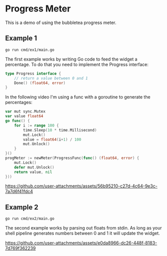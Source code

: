 # Progress Meter

This is a demo of using the bubbletea progress meter.

## Example 1

    go run cmd/ex1/main.go

The first example works by writing Go code to feed the widget a percentage. To do that you need to implement the Progress interface:

```go
type Progress interface {
	// return a value between 0 and 1
	Done() (float64, error)
}
```

In the following video I'm using a func with a goroutine to generate the percentages:

```go
var mut sync.Mutex
var value float64
go func() {
    for i := range 100 {
        time.Sleep(10 * time.Millisecond)
        mut.Lock()
        value = float64(i+1) / 100
        mut.Unlock()
    }
}()
progMeter := newMeter(ProgressFunc(func() (float64, error) {
    mut.Lock()
    defer mut.Unlock()
    return value, nil
}))
```

https://github.com/user-attachments/assets/56b95210-c27d-4c64-9e3c-7a7d6f41fdc4

## Example 2

    go run cmd/ex2/main.go

The second example works by parsing out floats from stdin. As long as your shell pipeline generates numbers between 0 and 1 it will update the widget.

https://github.com/user-attachments/assets/e0da8966-dc26-448f-8183-7d769f362239


